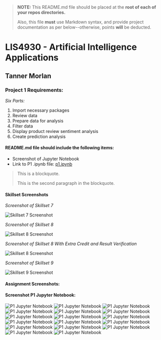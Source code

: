> **NOTE:** This README.md file should be placed at the **root of each of your repos directories.**
>
>Also, this file **must** use Markdown syntax, and provide project documentation as per below--otherwise, points **will** be deducted.
>

# LIS4930 - Artificial Intelligence Applications

## Tanner Morlan

### Project 1 Requirements:

*Six Parts:*
1. Import necessary packages
2. Review data
3. Prepare data for analysis
4. Filter data
5. Display product review sentiment analysis
6. Create prediction analysis



#### README.md file should include the following items:

* Screenshot of Jupyter Notebook
* Link to P1 .ipynb file: [p1.ipynb](p1.ipynb "P1 Jupyter Notebook")

> This is a blockquote.
> 
> This is the second paragraph in the blockquote.
>

#### Skillset Screenshots

*Screenshot of Skillset 7*

![Skillset 7 Screenshot](img/skillset_7_pseudo_random_numbers_list_with_validation.png)

*Screenshot of Skillset 8*

![Skillset 8 Screenshot](img/skillset_8_interest_calculator_with_data_validation.png)

*Screenshot of Skillset 8 With Extra Credit and Result Verification*

![Skillset 8 Screenshot](img/skillset_8_interest_calculator_with_data_validation_extra_credit.png)

*Screenshot of Skillset 9*

![Skillset 9 Screenshot](img/skillset_9_guessing_game_with_validation.png)

#### Assignment Screenshots:

#### Screenshot P1 Jupyter Notebook:

![P1 Jupyter Notebook](img/p1_jupyter_notebook_1.png "P1 Jupyter Notebook")
![P1 Jupyter Notebook](img/p1_jupyter_notebook_2.png "P1 Jupyter Notebook")
![P1 Jupyter Notebook](img/p1_jupyter_notebook_3.png "P1 Jupyter Notebook")
![P1 Jupyter Notebook](img/p1_jupyter_notebook_4.png "P1 Jupyter Notebook")
![P1 Jupyter Notebook](img/p1_jupyter_notebook_5.png "P1 Jupyter Notebook")
![P1 Jupyter Notebook](img/p1_jupyter_notebook_6.png "P1 Jupyter Notebook")
![P1 Jupyter Notebook](img/p1_jupyter_notebook_7.png "P1 Jupyter Notebook")
![P1 Jupyter Notebook](img/p1_jupyter_notebook_8.png "P1 Jupyter Notebook")
![P1 Jupyter Notebook](img/p1_jupyter_notebook_9.png "P1 Jupyter Notebook")
![P1 Jupyter Notebook](img/p1_jupyter_notebook_10.png "P1 Jupyter Notebook")
![P1 Jupyter Notebook](img/p1_jupyter_notebook_11.png "P1 Jupyter Notebook")
![P1 Jupyter Notebook](img/p1_jupyter_notebook_12.png "P1 Jupyter Notebook")
![P1 Jupyter Notebook](img/p1_jupyter_notebook_13.png "P1 Jupyter Notebook")
![P1 Jupyter Notebook](img/p1_jupyter_notebook_14.png "P1 Jupyter Notebook")
![P1 Jupyter Notebook](img/p1_jupyter_notebook_15.png "P1 Jupyter Notebook")
![P1 Jupyter Notebook](img/p1_jupyter_notebook_16.png "P1 Jupyter Notebook")
![P1 Jupyter Notebook](img/p1_jupyter_notebook_17.png "P1 Jupyter Notebook")